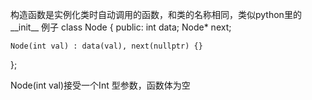 构造函数是实例化类时自动调用的函数，和类的名称相同，类似python里的__init__
例子
class Node {
public:
    int data;
    Node* next;

    Node(int val) : data(val), next(nullptr) {}
};

Node(int val)接受一个Int 型参数，函数体为空